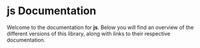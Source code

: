 # js Documentation

Welcome to the documentation for **js**. Below you will find an overview of the different versions of this library, along with links to their respective documentation.

